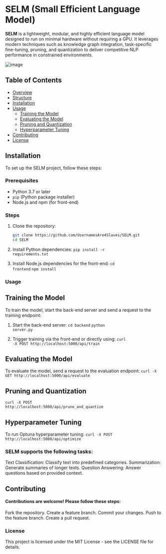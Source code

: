 # SELM (Small Efficient Language Model)

**SELM** is a lightweight, modular, and highly efficient language model designed to run on minimal hardware without requiring a GPU. It leverages modern techniques such as knowledge graph integration, task-specific fine-tuning, pruning, and quantization to deliver competitive NLP performance in constrained environments.

![image](https://github.com/user-attachments/assets/7e4c6d44-1801-4a58-9dd3-854223edc817)

## Table of Contents
- [Overview](overview.md)
- [Structure](structure.md)
- [Installation](#installation)
- [Usage](#usage)
  - [Training the Model](#training-the-model)
  - [Evaluating the Model](#evaluating-the-model)
  - [Pruning and Quantization](#pruning-and-quantization)
  - [Hyperparameter Tuning](#hyperparameter-tuning)
- [Contributing](#contributing)
- [License](#license)



## Installation
To set up the SELM project, follow these steps:

### Prerequisites
- Python 3.7 or later
- `pip` (Python package installer)
- Node.js and npm (for front-end)

### Steps
1. Clone the repository:
   ```bash
   git clone https://github.com/UsernamesAre4Slaves/SELM.git
   cd SELM
   
2. Install Python dependencies:
   <code>pip install -r requirements.txt</code>

3. Install Node.js dependencies for the front-end:
   <code>cd frontend</code>
   <code>npm install</code>

### Usage
## Training the Model
To train the model, start the back-end server and send a request to the training endpoint:

1. Start the back-end server:
   <code>cd backend</code>
   <code>python server.py</code>

2. Trigger training via the front-end or directly using:
   <code>curl -X POST http://localhost:5000/api/train</code>

## Evaluating the Model
To evaluate the model, send a request to the evaluation endpoint:
<code>curl -X GET http://localhost:5000/api/evaluate</code>

## Pruning and Quantization
<code>curl -X POST http://localhost:5000/api/prune_and_quantize</code>

## Hyperparameter Tuning
To run Optuna hyperparameter tuning:
<code>curl -X POST http://localhost:5000/api/optimize</code>

### SELM supports the following tasks:
Text Classification: Classify text into predefined categories.
Summarization: Generate summaries of longer texts.
Question Answering: Answer questions based on provided context.

## Contributing
#### Contributions are welcome! Please follow these steps:
Fork the repository.
Create a feature branch.
Commit your changes.
Push to the feature branch.
Create a pull request.

### License
This project is licensed under the MIT License - see the LICENSE file for details.



























